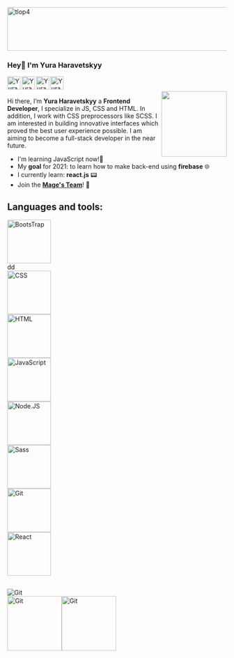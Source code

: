 <img src="https://images.genius.com/1b50c118dc7e3b3f3a70e815bdbf05c0.1000x1000x1.png" alt="tlop4" width="1000em" height="100px"/>

### Hey👋   I'm Yura Haravetskyy

<a href="https://open.spotify.com/user/u3tsi9pmzvne41tg869wh8w3b">
  <img align="left" alt="Yura Haravetskyy Spotify" width="30px" src="https://www.flaticon.com/svg/static/icons/svg/2111/2111685.svg" />
</a>
<a href="https://github.com/haravetskyy" target="_blank">
  <img align="left" alt="Yura Haravetskyy Github" width="30px" src="https://cdn.jsdelivr.net/npm/simple-icons@3.2.0/icons/github.svg" />
</a>
<a href="https://gitlab.com/haravetskyy" target="_blank">
  <img align="left" alt="Yura Haravetskyy Gitlab" width="30px" src="https://cdn.jsdelivr.net/npm/simple-icons@3.2.0/icons/gitlab.svg" />
</a>
<a href="mailto:yngharavetskyy@gmail.com">
  <img align="left" alt="Yura Haravetskyy Gmail" width="30px" src="https://cdn.jsdelivr.net/npm/simple-icons@3.2.0/icons/gmail.svg" />
</a>
<br>
<br>

<img align='right' src='https://i.pinimg.com/originals/9b/bf/0c/9bbf0cd7b76f71cbfef55f954684a50e.gif' width="150px">

Hi there, I’m **Yura Haravetskyy** a **Frontend Developer**, I specialize in JS, CSS and HTML. In addition, I work with CSS preprocessors like SCSS.  I am interested in building innovative interfaces which proved the best user experience possible. 
I am aiming to become a full-stack developer in the near future.

* I'm learning JavaScript now!🤲 
* My **goal** for 2021: to learn how to make back-end using **firebase** 🌐
* I currently learn: **react.js** 📟
* Join the <a href="https://github.com/Mage-s-Team" style="font-weight: bold;">Mage's Team</a>! 🧙‍



## Languages and tools: 
<div style="display: flex; flex-direction: column;">
  <img src="https://www.searchpng.com/wp-content/uploads/2019/02/Bootstrap-Logo-PNG.png" alt="BootsTrap" width="100"/>
  dd<img src="https://logema.org/local/templates/.default/img/outsource/css3.svg" alt="CSS" width="100"/>
  <img src="https://i.stack.imgur.com/PgcSR.png" alt="HTML" width="100"/>
  <img src="https://www.maisonlambot.com/wp-content/uploads/2016/03/js-logo.png" alt="JavaScript" width="100"/>
  <img src="https://ezerus.com.au/wp-content/uploads/2019/05/nodejs-square-200.png" alt="Node.JS" width="100"/> 
  <img src="https://anatoly-dolgov.ru/img/sass-logo.png" alt="Sass" width="100"/> 
  <img src="https://git-scm.com/images/logos/downloads/Git-Icon-1788C.png" alt="Git" width="100"/> 
  <img src="https://reactstrap.github.io/assets/logo.png" alt="React" width="100" />
</div>

##

<img src="https://github-readme-stats.vercel.app/api?username=haravetskyy&count_private=true&show_icons=true&&hide=stars,issues&theme=shades-of-purple" alt="Git"/> 

<div style="display: flex; flex-direction: row;">
  <img src="https://github-readme-stats.vercel.app/api/top-langs/?username=haravetskyy&layout=compact&theme=shades-of-purple" alt="Git" width="auto" height="125px"
   margin-right="20px"/>
  <a href="https://github.com/Mage-s-Team/dream-landing"> <img src="https://github-readme-stats.vercel.app/api/pin/?username=Mage-s-Team&repo=dream-landing&theme=shades-of-purple"      alt="Git" width="auto" height="125px"/> </a>
</div>
